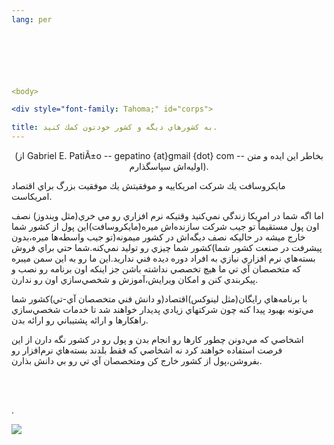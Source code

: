 ```yaml
---
lang: per

  


  


<body>

<div style="font-family: Tahoma;" id="corps">

title: به كشورهاي ديگه و كشور خودتون كمك كنيد.
---
```




<center>(از Gabriel E. Pati&Atilde;&plusmn;o -- gepatino {at}gmail {dot} com -- بخاطر اين ايده و متن اوليه&zwnj;اش سپاسگذارم). </center>



مايكروسافت يك شركت امريكاييه و موفقيتش يك موفقيت بزرگ براي اقتصاد امريكاست.

اما اگه شما در امريكا زندگي نمي&zwnj;كنيد وقتيكه نرم افزاري رو مي
خري(مثل ويندوز) نصف اون پول مستقيماً تو جيب شركت سازنده&zwnj;اش
ميره(مايكروسافت)اين پول از كشور شما خارج ميشه در حاليكه نصف
ديگه&zwnj;اش در كشور ميمونه(تو جيب واسطه&zwnj;ها ميره،بدون پيشرفت در
صنعت كشور شما)كشور شما چيزي رو توليد نمي&zwnj;كنه.شما حتي براي فروش
بسته&zwnj;هاي نرم افزاري نيازي به افراد دوره ديده فني نداريد.اين ما رو
به اين سمن ميبره كه متخصصان آي تي ما هيچ تخصصي نداشته باشن جز اينكه اون
برنامه رو نصب و پيكربندي كنن و امكان ويرايش،آموزش و شخصي&zwnj;سازي اون
رو ندارن.

با برنامه&zwnj;هاي رايگان(مثل لينوكس)اقتصاد(و دانش فني متخصصان
آي-تي)كشور شما مي&zwnj;تونه بهبود پيدا كنه چون شركتهاي زيادي پديدار
خواهند شد تا خدمات شخصي&zwnj;سازي راهكارها و ارائه پشتيباني رو ارائه
بدن.<br />

اشخاصي كه مي&zwnj;دونن چطور كارها رو انجام بدن و پول رو در كشور نگه
دارن از اين فرصت استفاده خواهند كرد نه اشخاصي كه فقط بلدند
بسته&zwnj;هاي نرم&zwnj;افزار رو بفروشن،پول از كشور خارج
كن&nbsp;ومتخصصان آي تي رو بي دانش بذارن.<br />

<br />

<br />

.



<img src="Images/earth.png">






